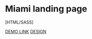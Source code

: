 # Miami landing page

 [HTML/SASS]

 [DEMO LINK](https://olha-tsarova.github.io/Miami/)
 [DESIGN](https://www.figma.com/file/nHz8bflIwJaWP3P99vKTH5/miami_home_new?node-id=16033%3A3)
